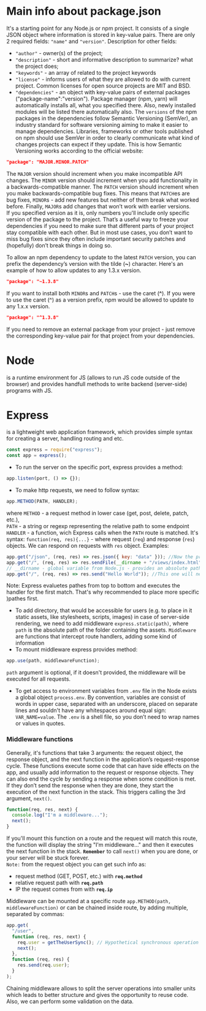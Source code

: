 # Main info about package.json

It's a starting point for any Node.js or npm project. It consists of a single JSON object where information is stored in key-value pairs. There are only 2 required fields: `"name"` and `"version"`.
Description for other fields:

- `"author"` - owner(s) of the project;
- `"description"` - short and informative description to summarize? what the project does;
- `"keywords"` - an array of related to the project keywords
- `"license"` - informs users of what they are allowed to do with current project. Common licenses for open source projects are MIT and BSD.
- `"dependencies"` - an object with key-value pairs of external packages ("package-name":"version"). Package manager (npm, yarn) will automatically installs all, what you specified there. Also, newly installed modules will be listed there automatically also. The `versions` of the npm packages in the dependencies follow Semantic Versioning (SemVer), an industry standard for software versioning aiming to make it easier to manage dependencies. Libraries, frameworks or other tools published on npm should use SemVer in order to clearly communicate what kind of changes projects can expect if they update. This is how Semantic Versioning works according to the official website:

```json
"package": "MAJOR.MINOR.PATCH"
```

The `MAJOR` version should increment when you make incompatible API changes. The `MINOR` version should increment when you add functionality in a backwards-compatible manner. The `PATCH` version should increment when you make backwards-compatible bug fixes. This means that `PATCH`es are bug fixes, `MINOR`s - add new features but neither of them break what worked before. Finally, `MAJOR`s add changes that won’t work with earlier versions.<br/>
If you specified version as it is, only numbers you'll include only specific version of the package to the project. That’s a useful way to freeze your dependencies if you need to make sure that different parts of your project stay compatible with each other. But in most use cases, you don’t want to miss bug fixes since they often include important security patches and (hopefully) don’t break things in doing so.

To allow an npm dependency to update to the latest `PATCH` version, you can prefix the dependency’s version with the tilde (**~**) character. Here's an example of how to allow updates to any 1.3.x version.

```json
"package": "~1.3.8"
```

If you want to install both `MINOR`s and `PATCH`s - use the caret (**^**).
If you were to use the caret (^) as a version prefix, npm would be allowed to update to any 1.x.x version.

```json
"package": "^1.3.8"
```

If you need to remove an external package from your project - just remove the corresponding key-value pair for that project from your dependencies.

# Node

is a runtime environment for JS (allows to run JS code outside of the browser) and provides handfull methods to write backend (server-side) programs with JS.

# Express

is a lightweight web application framework, which provides simple syntax for creating a server, handling routing and etc.

```js
const express = require("express");
const app = express();
```

- To run the server on the specific port, express provides a method:

```js
app.listen(port, () => {});
```

- To make http requests, we need to follow syntax:

```js
app.METHOD(PATH, HANDLER);
```

where `METHOD` - a request method in lower case (get, post, delete, patch, etc.),<br/>
`PATH` - a string or regexp representing the relative path to some endpoint
`HANDLER` - a function, wich Express calls when the `PATH` route is matched. It's syntax: `function(req, res){...}` - where request (`req`) and response (`res`) objects.
We can respond on requests with `res` object. Examples:

```js
app.get("/json", (req, res) => res.json({ key: "data" })); //Now the preferred data format for moving information around the web is JSON. "res.json" method converts JS into JSON string, then sets the appropriate headers to tell your browser that you are serving JSON, and sends the data back.
app.get("/", (req, res) => res.sendFile(__dirname + "/views/index.html")); //sendFile method expects an absolute path for file
// __dirname - global variable from Node.js - provides an absolute path for the current folder
app.get("/", (req, res) => res.send("Hello World")); //This one will never be executed.
```

Note: Express evaluetes pathes from top to bottom and executes the handler for the first match. That's why recommended to place more specific )pathes first. <br/>

- To add directory, that would be accessible for users (e.g. to place in it static assets, like stylesheets, scripts, images) in case of server-side rendering, we need to add middleware `express.static(path)`, where `path` is the absolute path of the folder containing the assets. `Middleware` are functions that intercept route handlers, adding some kind of information
- To mount middleware express provides method:

```js
app.use(path, middlewareFunction);
```

`path` argument is optional, if it doesn't provided, the middleware will be executed for all requests.

- To get access to environment variables from `.env` file in the Node exists a global object `process.env`. By convention, variables are consist of words in upper case, separated with an underscore, placed on separate lines and souldn't have any whitespaces around equal sign: `VAR_NAME=value`. The `.env` is a shell file, so you don’t need to wrap names or values in quotes.

### Middleware functions

Generally, it's functions that take 3 arguments: the request object, the response object, and the next function in the application’s request-response cycle. These functions execute some code that can have side effects on the app, and usually add information to the request or response objects. They can also end the cycle by sending a response when some condition is met. If they don’t send the response when they are done, they start the execution of the next function in the stack. This triggers calling the 3rd argument, `next()`.

```js
function(req, res, next) {
  console.log("I'm a middleware...");
  next();
}
```

If you'll mount this function on a route and the request will match this route, the function will display the string "I'm middleware..." and then it executes the next function in the stack. **`Remember`** to call `next()` when you are done, or your server will be stuck forever. <br/>
`Note:` from the request object you can get such info as:

- request method (GET, POST, etc.) with **`req.method`**
- relative request path with **`req.path`**
- IP the request comes from with **`req.ip`**

Middleware can be mounted at a specific route `app.METHOD(path, middlewareFunction)` or can be chained inside route, by adding multiple, separated by commas:

```js
app.get(
  "/user",
  function (req, res, next) {
    req.user = getTheUserSync(); // Hypothetical synchronous operation
    next();
  },
  function (req, res) {
    res.send(req.user);
  }
);
```

Chaining middleware allows to split the server operations into smaller units which leads to better structure and gives the opportunity to reuse code. Also, we can perform some validation on the data.
